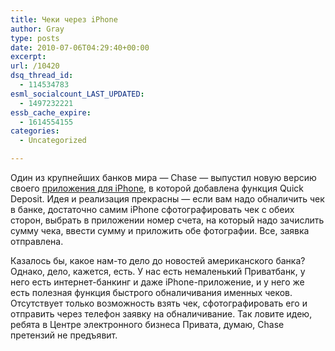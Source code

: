 ```yaml
---
title: Чеки через iPhone
author: Gray
type: posts
date: 2010-07-06T04:29:40+00:00
excerpt:
url: /10420
dsq_thread_id:
  - 114534783
esml_socialcount_LAST_UPDATED:
  - 1497232221
essb_cache_expire:
  - 1614554155
categories:
  - Uncategorized

---
```








Один из крупнейших банков мира — Chase — выпустил новую версию своего <a href="http://itunes.apple.com/us/app/chase-mobile-sm/id298867247?mt=8" target="_blank">приложения для iPhone</a>, в которой добавлена функция Quick Deposit. Идея и реализация прекрасны — если вам надо обналичить чек в банке, достаточно самим iPhone сфотографировать чек с обеих сторон, выбрать в приложении номер счета, на который надо зачислить сумму чека, ввести сумму и приложить обе фотографии. Все, заявка отправлена.

Казалось бы, какое нам-то дело до новостей американского банка? Однако, дело, кажется, есть. У нас есть немаленький Приватбанк, у него есть интернет-банкинг и даже iPhone-приложение, и у него же есть полезная функция быстрого обналичивания именных чеков. Отсутствует только возможность взять чек, сфотографировать его и отправить через телефон заявку на обналичивание. Так ловите идею, ребята в Центре электронного бизнеса Привата, думаю, Chase претензий не предъявит.